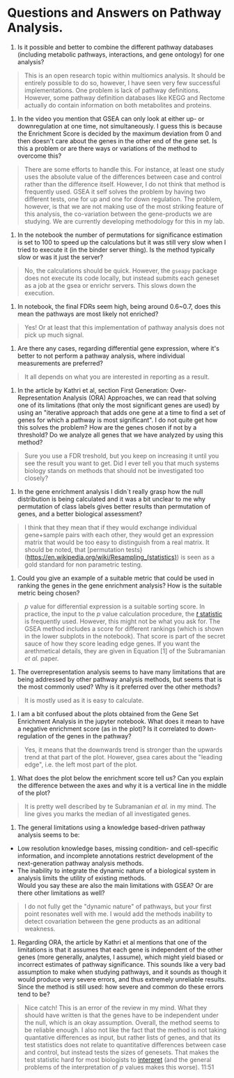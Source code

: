 # Questions and Answers on Pathway Analysis.

1. Is it possible and better to combine the different pathway databases (including metabolic pathways, interactions, and gene ontology) for one analysis?
  > This is an open research topic within multiomics analysis. It should be entirely possible to do so, however, I have seen very few successful implementations. One problem is lack of pathway definitions. However, some pathway definition databases like KEGG and Rectome actually do contain information on both metabolites and proteins.

1. In the video you mention that GSEA can only look at either up- or downregulation at one time, not simultaneously. I guess this is because the Enrichment Score is decided by the maximum deviation from 0 and then doesn't care about the genes in the other end of the gene set. Is this a problem or are there ways or variations of the method to overcome this?
  > There are some efforts to handle this. For instance, at least one study uses the absolute value of the differences between case and control rather than the difference itself. However, I do not think that method is frequently used. GSEA it self solves the problem by having two different tests, one for up and one for down regulation. The problem, however, is that we are not making use of the most striking feature of this analysis, the co-variation between the gene-products we are studying. We are currently developing methodology for this in my lab.

1. In the notebook the number of permutations for significance estimation is set to 100 to speed up the calculations but it was still very slow when I tried to execute it (in the binder server thing). Is the method typically slow or was it just the server?
 >  No, the calculations should be quick. However, the `gseapy` package does not execute its code locally, but instead submits each geneset as a job at the gsea or enrichr servers. This slows down the execution.


1. In notebook, the final FDRs seem high, being around 0.6~0.7, does this mean the pathways are most likely not enriched?
> Yes! Or at least that this implementation of pathway analysis does not pick up much signal.

1. Are there any cases, regarding differential gene expression, where it's better to not perform a pathway analysis, where individual measurements are preferred?
  > It all depends on what you are interested in reporting as a result.  

1. In the article by Kathri et al, section First Generation: Over-Representation Analysis (ORA) Approaches, we can read that solving one of its limitations (that only the most significant genes are used) by using an "iterative approach that adds one gene at a time to find a set of genes for which a pathway is most significant". I do not quite get how this solves the problem? How are the genes chosen if not by a threshold? Do we analyze all genes that we have analyzed by using this method?
  > Sure you use a FDR treshold, but you keep on increasing it until you see the result you want to get. Did I ever tell you that much systems biology stands on methods that should not be investigated too closely?

1. In the gene enrichment analysis I didn´t really grasp how the null distribution is being calculated and it was a bit unclear to me why permutation of class labels gives better results than permutation of genes, and a better biological assessment?
  > I think that they mean that if they would exchange individual gene+sample pairs with each other, they would get an expression matrix that would be too easy to distinguish from a real matrix. It should be noted, that [permutation tests}(https://en.wikipedia.org/wiki/Resampling_(statistics))  is seen as a gold standard for non parametric testing.

1. Could you give an example of a suitable metric that could be used in ranking the genes in the gene enrichment analysis? How is the suitable metric being chosen?
  > *p* value for differential expression is a suitable sorting score. In practice, the input to the *p* value calculation procedure, the [*t* statistic](https://en.wikipedia.org/wiki/Student%27s_t-test#Equal_sample_sizes,_equal_variance) is frequently used. However, this might not be what you ask for. The GSEA method includes a score for different rankings (which is shown in the lower subplots in the notebook). That score is part of the secret sauce of how they score leading edge genes. If you want the arethmetical details, they are given in Equation \[1\] of the Subramanian *et al.* paper.

1. The overrepresentation analysis seems to have many limitations that are being addressed by other pathway analysis methods, but seems that is the most commonly used? Why is it preferred over the other methods?
  > It is mostly used as it is easy to calculate.

1. I am a bit confused about the plots obtained from the Gene Set Enrichment Analysis in the jupyter notebook. What does it mean to have a negative enrichment score (as in the plot)? Is it correlated to down-regulation of the genes in the pathway?
  > Yes, it means that the downwards trend is stronger than the upwards trend at that part of the plot. However, gsea cares about the "leading edge", i.e. the left most part of the plot.

1. What does the plot below the enrichment score tell us? Can you explain the difference between the axes and why it is a vertical line in the middle of the plot?
  > It is pretty well described by te Subramanian *et al.* in my mind. The line gives you marks the median of all investigated genes.

1. The general limitations using a knowledge based-driven pathway analysis seems to be:
  - Low resolution knowledge bases, missing condition- and cell-specific information, and incomplete annotations restrict development of the next-generation pathway analysis methods.
  - The inability to integrate the dynamic nature of a biological system in analysis limits the utility of existing methods.  
Would you say these are also the main limitations with GSEA? Or are there other limitations as well?
  > I do not fully get the "dynamic nature" of pathways, but your first point resonates well with me. I would add the methods inability to detect covariation between the gene products as an aditional weakness.

1. Regarding ORA, the article by Kathri et al mentions that one of the limitations is that it assumes that each gene is independent of the other genes (more generally, analytes, I assume), which might yield biased or incorrect estimates of pathway significance. This sounds like a very bad assumption to make when studying pathways, and it sounds as though it would produce very severe errors, and thus extremely unreliable results. Since the method is still used: how severe and common do these errors tend to be?
  > Nice catch! This is an error of the review in my mind. What they should have written is that the genes have to be independent under the null, which is an okay assumption. Overall, the method seems to be reliable enough. I also not like the fact that the method is not taking quantative differences as input, but rather lists of genes, and that its test statistics does not relate to quantitative differences between case and control, but instead tests the sizes of genesets. That makes the test statistic hard for most biologists to [interpret](https://academic.oup.com/bioinformatics/article/23/8/980/198511) (and the general problems of the interpretation of *p* values makes this worse).
11:51
